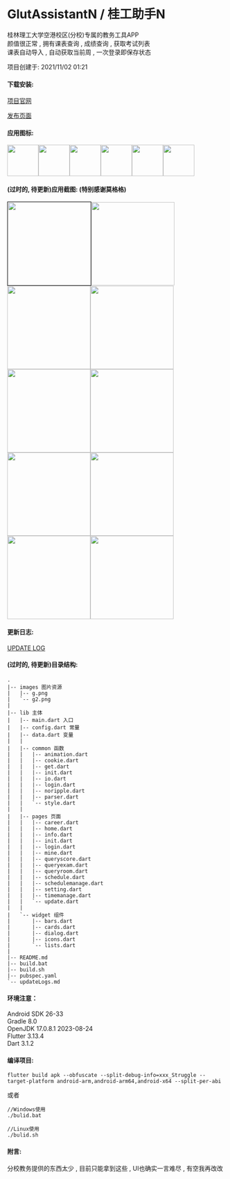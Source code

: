 # GlutAssistantN / 桂工助手N

桂林理工大学空港校区(分校)专属的教务工具APP  
颜值很正常 , 拥有课表查询 , 成绩查询 , 获取考试列表  
课表自动导入 , 自动获取当前周 , 一次登录即保存状态

项目创建于: 2021/11/02 01:21

#### 下载安装:

[项目官网](https://nano71.com/gan)

[发布页面](https://github.com/nano71/GlutAssistantN/releases)

#### 应用图标:

<img src="https://github.com/nano71/GlutAssistantN/blob/master/images/ic_launcher-playstore.png" width="72" /><img src="https://github.com/nano71/Images/blob/master/gan/ic_launcher-playstore.png" width="72" /><img src="https://github.com/nano71/Images/blob/master/gan/logo2-01-01-01-01-01-01-01-01.png" width="72" /><img src="https://github.com/nano71/Images/blob/master/gan/G1.png" width="72" /><img src="https://github.com/nano71/Images/blob/master/gan/G2.png" width="72" /><img src="https://github.com/nano71/Images/blob/master/gan/G3.png" width="72" />

#### (过时的, 待更新)应用截图: (特别感谢莫格格)

<img src="https://github.com/nano71/Images/blob/master/gan/1FDB13A58E9C603B96581C589DAA2C4C.jpg" style="border:1px solid" width="192" /><img src="https://github.com/nano71/Images/blob/master/gan/Screenshot_2022-02-10-15-35-19-01_581d685b5f7bb8d.jpg" width="192" /><img src="https://github.com/nano71/Images/blob/master/gan/248B069E4374DF049F28D97D510ADD6C.jpg" width="192" /><img src="https://github.com/nano71/Images/blob/master/gan/77DAB8345CA162F77C647CCE07A80E48.jpg" width="192" /><img src="https://github.com/nano71/Images/blob/master/gan/CE19BA7D42040C371385476E9D030581.jpg" width="192" /><img src="https://github.com/nano71/Images/blob/master/gan/E3A2AF93264ACD695475568DBBC6F86A.jpg" width="192" /><img src="https://github.com/nano71/Images/blob/master/gan/7E00784C2347C0982113E2BEAFF2ABF6.jpg" width="192" /><img src="https://github.com/nano71/Images/blob/master/gan/FF853B6193109699A0ABC6DD893F10BB.jpg" width="192" /><img src="https://github.com/nano71/Images/blob/master/gan/Screenshot_2022-02-10-15-44-27-02_581d685b5f7bb8d.jpg" width="192" /><img src="https://github.com/nano71/Images/blob/master/gan/51E157CEB422FD5398716ECFA3C4D71A.jpg" width="192" />

#### 更新日志:

[UPDATE LOG](https://github.com/nano71/GlutAssistantN/uploadLogs.md)

#### (过时的, 待更新)目录结构:

```text
.
|-- images 图片资源
|   |-- g.png
|   `-- g2.png
|   
|-- lib 主体
|   |-- main.dart 入口
|   |-- config.dart 常量
|   |-- data.dart 变量
|   |
|   |-- common 函数
|   |   |-- animation.dart
|   |   |-- cookie.dart
|   |   |-- get.dart
|   |   |-- init.dart
|   |   |-- io.dart
|   |   |-- login.dart
|   |   |-- noripple.dart
|   |   |-- parser.dart
|   |   `-- style.dart
|   |
|   |-- pages 页面
|   |   |-- career.dart
|   |   |-- home.dart
|   |   |-- info.dart
|   |   |-- init.dart
|   |   |-- login.dart
|   |   |-- mine.dart
|   |   |-- queryscore.dart
|   |   |-- queryexam.dart
|   |   |-- queryroom.dart
|   |   |-- schedule.dart
|   |   |-- schedulemanage.dart
|   |   |-- setting.dart
|   |   |-- timemanage.dart
|   |   `-- update.dart
|   |
|   `-- widget 组件
|       |-- bars.dart
|       |-- cards.dart
|       |-- dialog.dart
|       |-- icons.dart
|       `-- lists.dart
|   
|-- README.md
|-- build.bat
|-- build.sh
|-- pubspec.yaml
`-- updateLogs.md
```

#### 环境注意：
Android SDK 26-33  
Gradle 8.0  
OpenJDK 17.0.8.1 2023-08-24  
Flutter 3.13.4  
Dart 3.1.2  

#### 编译项目:

```
flutter build apk --obfuscate --split-debug-info=xxx_Struggle --target-platform android-arm,android-arm64,android-x64 --split-per-abi
```

或者

```
//Windows使用
./bulid.bat  

//Linux使用
./bulid.sh 
```

#### 附言:

分校教务提供的东西太少 , 目前只能拿到这些 , UI也确实一言难尽 , 有空我再改改  
